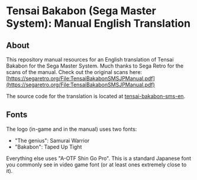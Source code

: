 [//]: <> (This readme is in the markdown format. Please preview in a markdown parser.)

# Tensai Bakabon (Sega Master System): Manual English Translation

## About
This repository manual resources for an English translation of Tensai Bakabon for the Sega Master System. Much thanks to Sega Retro for the scans of the manual. Check out the original scans here:
[https://segaretro.org/File:TensaiBakabonSMSJPManual.pdf](https://segaretro.org/File:TensaiBakabonSMSJPManual.pdf)


The source code for the translation is located at [tensai-bakabon-sms-en](https://github.com/romh-acking/tensai-bakabon-sms-en).

## Fonts
The logo (in-game and in the manual) uses two fonts:
* "The genius": Samurai Warrior
* "Bakabon": Taped Up Tight

Everything else uses "A-OTF Shin Go Pro". This is a standard Japanese font you commonly see in video game font (or at least ones extremely close to it).
